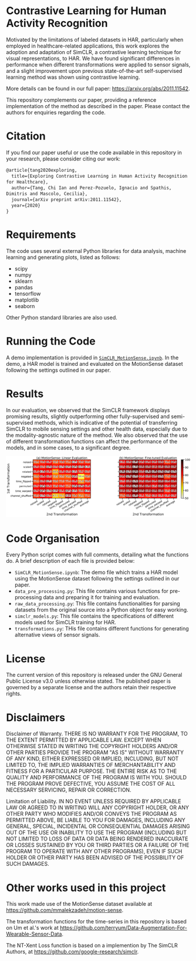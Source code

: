 # Contrastive Learning for Human Activity Recognition

Motivated by the limitations of labeled datasets in HAR, particularly when employed in healthcare-related applications, this work explores the adoption and adaptation of SimCLR, a contrastive learning technique for visual representations, to HAR. We have found significant differences in performance when  different transformations were applied to sensor signals, and a slight improvement upon previous state-of-the-art self-supervised learning method was shown using contrastive learning.

More details can be found in our full paper: https://arxiv.org/abs/2011.11542.

This repository complements our paper, providing a reference implementation of the method as described in the paper. Please contact the authors for enquiries regarding the code.

# Citation

If you find our paper useful or use the code available in this repository in your research, please consider citing our work:

```
@article{tang2020exploring,
  title={Exploring Contrastive Learning in Human Activity Recognition for Healthcare},
  author={Tang, Chi Ian and Perez-Pozuelo, Ignacio and Spathis, Dimitris and Mascolo, Cecilia},
  journal={arXiv preprint arXiv:2011.11542},
  year={2020}
}
```

# Requirements
The code uses several external Python libraries for data analysis, machine learning and generating plots, listed as follows:

- scipy
- numpy
- sklearn
- pandas
- tensorflow
- matplotlib
- seaborn

Other Python standard libraries are also used.

# Running the Code

A demo implementation is provided in [`SimCLR_MotionSense.ipynb`](https://github.com/iantangc/ContrastiveLearning/blob/main/SimCLR_MotionSense.ipynb). In the demo, a HAR model is trained and evaluated on the MotionSense dataset following the settings outlined in our paper.

# Results
In our evaluation, we observed that the SimCLR framework displays promising results, slightly outperforming other fully-supervised and semi-supervised methods, which is indicative of the potential of transferring SimCLR to mobile sensing settings and other health data, especially due to the modality-agnostic nature of the method.  We also observed that the use of different transformation functions can affect the performance of the models, and in some cases, to a significant degree. 

![MotionSense Results](./img/motion_sense_transform_results.png "MotionSense Results")

# Code Organisation

Every Python script comes with full comments, detailing what the functions do. A brief description of each file is provided below:

- `SimCLR_MotionSense.ipynb`: The demo file which trains a HAR model using the MotionSense dataset following the settings outlined in our paper.
- `data_pre_processing.py`: This file contains various functions for pre-processing data and preparing it for training and evaluation.
- `raw_data_processing.py`: This file contains functionalities for parsing datasets from the original source into a Python object for easy working.
- `simclr_models.py`: This file contains the specifications of different models used for SimCLR training for HAR.
- `transformations.py`: THis file contains different functions for generating alternative views of sensor signals.

# License
The current version of this repository is released under the GNU General Public License v3.0 unless otherwise stated. The published paper is governed by a separate license and the authors retain their respective rights.

# Disclaimers
Disclaimer of Warranty.
THERE IS NO WARRANTY FOR THE PROGRAM, TO THE EXTENT PERMITTED BY APPLICABLE LAW. EXCEPT WHEN OTHERWISE STATED IN WRITING THE COPYRIGHT HOLDERS AND/OR OTHER PARTIES PROVIDE THE PROGRAM "AS IS" WITHOUT WARRANTY OF ANY KIND, EITHER EXPRESSED OR IMPLIED, INCLUDING, BUT NOT LIMITED TO, THE IMPLIED WARRANTIES OF MERCHANTABILITY AND FITNESS FOR A PARTICULAR PURPOSE. THE ENTIRE RISK AS TO THE QUALITY AND PERFORMANCE OF THE PROGRAM IS WITH YOU. SHOULD THE PROGRAM PROVE DEFECTIVE, YOU ASSUME THE COST OF ALL NECESSARY SERVICING, REPAIR OR CORRECTION.

Limitation of Liability.
IN NO EVENT UNLESS REQUIRED BY APPLICABLE LAW OR AGREED TO IN WRITING WILL ANY COPYRIGHT HOLDER, OR ANY OTHER PARTY WHO MODIFIES AND/OR CONVEYS THE PROGRAM AS PERMITTED ABOVE, BE LIABLE TO YOU FOR DAMAGES, INCLUDING ANY GENERAL, SPECIAL, INCIDENTAL OR CONSEQUENTIAL DAMAGES ARISING OUT OF THE USE OR INABILITY TO USE THE PROGRAM (INCLUDING BUT NOT LIMITED TO LOSS OF DATA OR DATA BEING RENDERED INACCURATE OR LOSSES SUSTAINED BY YOU OR THIRD PARTIES OR A FAILURE OF THE PROGRAM TO OPERATE WITH ANY OTHER PROGRAMS), EVEN IF SUCH HOLDER OR OTHER PARTY HAS BEEN ADVISED OF THE POSSIBILITY OF SUCH DAMAGES.

# Other works used in this project
This work made use of the MotionSense dataset available at https://github.com/mmalekzadeh/motion-sense.

The transformation functions for the time-series in this repository is based on Um et al.'s work at https://github.com/terryum/Data-Augmentation-For-Wearable-Sensor-Data.

The NT-Xent Loss function is based on a implemention by The SimCLR Authors, at https://github.com/google-research/simclr.
